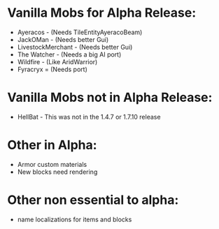 # Vanilla Mobs for Alpha Release:
+ Ayeracos - (Needs TileEntityAyeracoBeam)
+ JackOMan - (Needs better Gui)
+ LivestockMerchant - (Needs better Gui)
+ The Watcher - (Needs a big AI port)
+ Wildfire - (Like AridWarrior)
+ Fyracryx = (Needs port)

# Vanilla Mobs not in Alpha Release:
+ HellBat - This was not in the 1.4.7 or 1.7.10 release

# Other in Alpha:
+ Armor custom materials
+ New blocks need rendering

# Other non essential to alpha:
+ name localizations for items and blocks